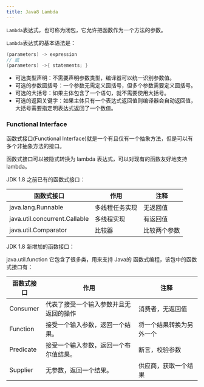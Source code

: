 ```yaml
---
title: Java8 Lambda
---
```


`Lambda`表达式，也可称为闭包，它允许把函数作为一个方法的参数。

`Lambda`表达式的基本语法是：

```java
(parameters) -> expression
// 或
(parameters) ->{ statements; }
```

- 可选类型声明：不需要声明参数类型，编译器可以统一识别参数值。
- 可选的参数圆括号：一个参数无需定义圆括号，但多个参数需要定义圆括号。
- 可选的大括号：如果主体包含了一个语句，就不需要使用大括号。
- 可选的返回关键字：如果主体只有一个表达式返回值则编译器会自动返回值，大括号需要指定明表达式返回了一个数值。

### Functional Interface

函数式接口(Functional Interface)就是一个有且仅有一个抽象方法，但是可以有多个非抽象方法的接口。

函数式接口可以被隐式转换为 lambda 表达式，可以对现有的函数友好地支持 lambda。

JDK 1.8 之前已有的函数式接口：

|  函数式接口   | 作用 | 注释  |
|  ----  | ----  | ----  |
| java.lang.Runnable |	多线程任务实现 | 无返回值 |
| java.util.concurrent.Callable | 多线程实现 | 有返回值 |
| java.util.Comparator | 比较器 | 比较两个参数 |

JDK 1.8 新增加的函数接口：

java.util.function 它包含了很多类，用来支持 Java的 函数式编程，该包中的函数式接口有：

|  函数式接口   | 作用 | 注释  |
|  ----  | ----  | ----  |
| Consumer	| 代表了接受一个输入参数并且无返回的操作 | 消费者，无返回值 |
| Function	| 接受一个输入参数，返回一个结果。 | 将一个结果转换为另外一个 |
| Predicate	| 接受一个输入参数，返回一个布尔值结果。 | 断言，校验参数 |
| Supplier	| 无参数，返回一个结果。 | 供应商，获取一个结果 |
